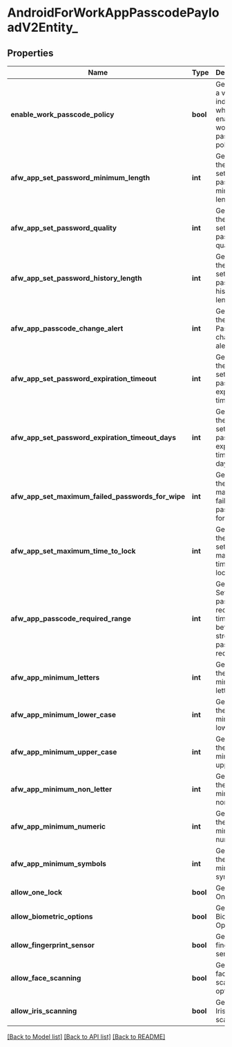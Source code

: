 # AndroidForWorkAppPasscodePayloadV2Entity_

## Properties
Name | Type | Description | Notes
------------ | ------------- | ------------- | -------------
**enable_work_passcode_policy** | **bool** | Gets or sets a value indicating whether enable work passcode policy. | [optional] 
**afw_app_set_password_minimum_length** | **int** | Gets or sets the afw app set password minimum length. | [optional] 
**afw_app_set_password_quality** | **int** | Gets or sets the afw app set password quality. | [optional] 
**afw_app_set_password_history_length** | **int** | Gets or sets the afw app set password history length. | [optional] 
**afw_app_passcode_change_alert** | **int** | Gets or sets the Passcode change alert. | [optional] 
**afw_app_set_password_expiration_timeout** | **int** | Gets or sets the afw app set password expiration timeout. | [optional] 
**afw_app_set_password_expiration_timeout_days** | **int** | Gets or sets the afw app set password expiration timeout in days. | [optional] 
**afw_app_set_maximum_failed_passwords_for_wipe** | **int** | Gets or sets the set maximum failed passwords for wipe. | [optional] 
**afw_app_set_maximum_time_to_lock** | **int** | Gets or sets the afw app set maximum time to lock. | [optional] 
**afw_app_passcode_required_range** | **int** | Gets or Sets the passcode required time in mins before the strong passcode is required. | [optional] 
**afw_app_minimum_letters** | **int** | Gets or sets the afw app minimum letters. | [optional] 
**afw_app_minimum_lower_case** | **int** | Gets or sets the afw app minimum lower case. | [optional] 
**afw_app_minimum_upper_case** | **int** | Gets or sets the afw app minimum upper case. | [optional] 
**afw_app_minimum_non_letter** | **int** | Gets or sets the afw app minimum non letter. | [optional] 
**afw_app_minimum_numeric** | **int** | Gets or sets the afw app minimum numeric. | [optional] 
**afw_app_minimum_symbols** | **int** | Gets or sets the afw app minimum symbols. | [optional] 
**allow_one_lock** | **bool** | Gets or sets OneLock. | [optional] 
**allow_biometric_options** | **bool** | Gets or sets Biometric Options. | [optional] 
**allow_fingerprint_sensor** | **bool** | Gets or sets finger print sensor. | [optional] 
**allow_face_scanning** | **bool** | Gets or sets face scanning options. | [optional] 
**allow_iris_scanning** | **bool** | Gets or sets Iris scanning. | [optional] 

[[Back to Model list]](../README.md#documentation-for-models) [[Back to API list]](../README.md#documentation-for-api-endpoints) [[Back to README]](../README.md)


